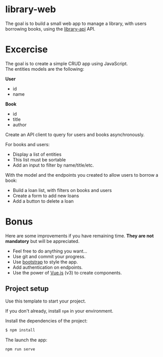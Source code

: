 # library-web

The goal is to build a small web app to manage a library, with users borrowing books, using the [library-api](https://github.com/despatates/library-api) API.

# Excercise

The goal is to create a simple CRUD app using JavaScript.  
The entities models are the following:

**User**

- id
- name

**Book**

- id
- title
- author

Create an API client to query for users and books asynchronously.

For books and users:

- Display a list of entities
- This list must be sortable
- Add an input to filter by name/title/etc.

With the model and the endpoints you created to allow users to borrow a book:

- Build a loan list, with filters on books and users
- Create a form to add new loans
- Add a button to delete a loan

# Bonus

Here are some improvements if you have remaining time. **They are not mandatory** but will be appreciated.

- Feel free to do anything you want...
- Use git and commit your progress.
- Use [bootstrap](https://getbootstrap.com/) to style the app.
- Add authentication on endpoints.
- Use the power of [Vue.js](https://vuejs.org) (v3) to create components.

## Project setup

Use this template to start your project.

If you don't already, install `npm` in your environment.

Install the dependencies of the project:

```sh
$ npm install
```

The launch the app:

```sh
npm run serve
```
